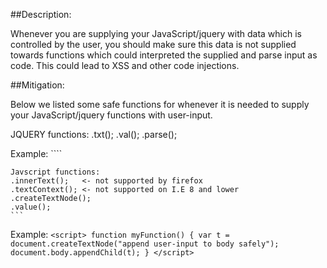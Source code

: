 ##Description:

Whenever you are supplying your JavaScript/jquery with data which is controlled by the
user, you should make sure this data is not supplied towards functions which could
interpreted the supplied and parse input as code. This could lead to XSS and other code
injections.

##Mitigation:

Below we listed some safe functions for whenever it is needed to supply your
JavaScript/jquery functions with user-input.

JQUERY functions:
.txt();
.val();
.parse();

Example:
      ````
	<script>
	function myFunction() {
		$( "p" ).text( "append user-input to paragrapgh safely" );
	}
	</script>


	Javscript functions:
	.innerText();   <- not supported by firefox
	.textContext(); <- not supported on I.E 8 and lower
	.createTextNode();
	.value();
	```
	
Example:
	```
	<script>
	function myFunction() {
   		var t = document.createTextNode("append user-input to body safely");
    	document.body.appendChild(t);
	}
	</script>
	```
